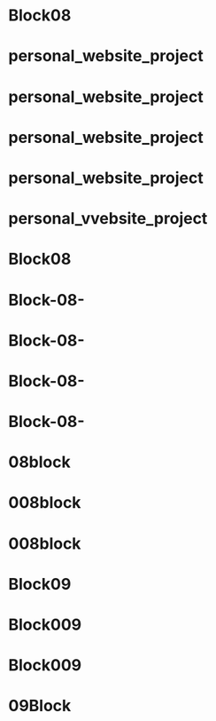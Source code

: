 # Block08
# personal_website_project
# personal_website_project
# personal_website_project
# personal_website_project
# personal_vvebsite_project
# Block08
# Block-08-
# Block-08-
# Block-08-
# Block-08-
# 08block
# 008block
# 008block
# Block09
# Block009
# Block009
# 09Block
